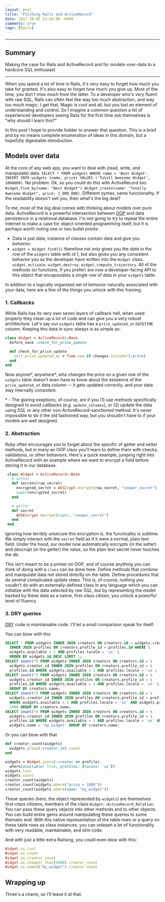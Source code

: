 ```yaml
---
layout: post
title: "Pitching Rails and ActiveRecord"
date: 2017-10-05 21:43:00 -0400
comments: true
tags: [Rails]
---
```


---
## Summary

Making the case for Rails and ActiveRecord and for models-over-data to a hardcore SQL enthusiast

---

When you spend a lot of time in Rails, it's very easy to forget how much you take for granted. It's also easy to forget how much you give up. Most of the time, you don't miss much from the latter. To a developer who's very fluent with raw SQL, Rails can often feel like way too much abstraction, and way too much magic. I get that. Magic is cool and all, but you lost an element of understanding and control. So I imagine a common question a lot of experienced developers seeing Rails for the first time ask themselves is "why should I learn this?"

In this post I hope to provide fodder to answer that question. This is a brief and by no means complete enumeration of ideas in this domain, but a hopefully digestable introduction.

## Models over data

At the core of any web app, you want to deal with (read, write, and manipulate) data. `SELECT * FROM widgets WHERE name = 'Best Widget'`. `INSERT INTO widgets (name, price) VALUES ('Totall Awesome Widget', 1000000)`. No problem. Ok, so you could do this with ActiveRecord too: `Widget.find_by(name: "Best Widget")`. `Widget.create(name: "Totally Awesome Widget", price: 1_000_000)`. Different syntax, same functionality. If the readability doesn't sell you, then what's the big deal?

To me, most of the big deal comes with thinking about models over pure data. ActiveRecord is a powerful intersection between [OOP](https://en.wikipedia.org/wiki/Object-oriented_programming) and data persistence in a relational database. I'm not gonig to try to repeat the entire internet to make a case for object-oriented programming itself, but it is perhaps worth noting one or two bullet points:

- Data is just data, instance of classes contain data and give you _behavior_.
- `widget = Widget.find(1)` therefore not only gives you the _data_ in the row of the `widgets` table with id 1, but also gives you any consistent behavior you as the developer have written into the `Widget` class. `widget.activate`. `widget.destroy`. `widget.compute_trajectory`. All of the methods (or functions, if you prefer) are now a developer-facing API to this object that encapsulates a single row of data in your `widgets` table.

In addition to a logically organized set of behavior naturally associated with your data, here are a few of the things you unlock with this framing.

### 1. Callbacks

While Rails has its very own seven layers of callback hell, when used properly they clean up a lot of code and can give you a very robust architecture. Let's say our `widgets` table has a `price_updated_at` `DATETIME` column. Keeping this data in sync always is as simple as:

```ruby
class Widget < ActiveRecord::Base
  before_save :check_for_price_update

  def check_for_price_update
    self.price_updated_at = Time.now if changes.include?(:price)
  end
end
```

Now anyone\*, anywhere\*, who changes the price on a given row of the `widgets` table doesn't even have to know about the existence of the `price_updated_at` data column -- it gets updated correctly, and your data stay internally consistent.

\* - The glaring exeptions, of course, are if you (1) use methods specifically designed to avoid callbacks (e.g. `update_columns`), or (2) update the data using SQL or any other non-ActiveRecord-sanctioned method. It's never impossible to do it the old fashioned way, but you shouldn't have to if your models are well designed.

### 2. Abstraction

Ruby often encourages you to forget about the specific of getter and setter methods, but in many an OOP class you'll learn to define them with checks, validations, or other behaviors. Here's a quick example, jumping right into ActiveRecord with an example where we want to encrypt a field before storing it in our database.

```ruby
 class Widget < ActiveRecord::Base
   # setter
   def secret=(raw_secret)
     encrypted_secret = AESCrypt.encrypt(raw_secret, "sooper_secret")
     super(encrypted_secret)
   end

   # getter
   def secret
     AESEncrypt.decrypt(super, "sooper_secret")
   end
 end
```

Ignoring how terribly unsecure this encryption is, the functioality is sublime. We simply interact with the `secret` field as if it were a normal, plain text field. Under the hood, our model now automatically encrypts (in the setter) and descrupt (in the getter) the value, so the plain text secret never touches the db.

This isn't meant to be a primer on OOP, and of course anything you can think of doing with a `class` can be done here. Define methods that combine and manipulate data not stored directly on the table. Define procedures that do several complicated update steps. This is, of course, nothing you coudln't do with an externally-defined class in any language which you can initialize with the data selected by raw SQL, but by representing the model backed by these data as a native, first-class citizen, you unlock a powerful level of fluency.

### 3. DRY queries

[DRY](https://en.wikipedia.org/wiki/Don%27t_repeat_yourself) code is maintainable code. I'll let a small comparison speak for itself:

You can blow with this
```SQL
SELECT * FROM widgets INNER JOIN creators ON creators.id = widgets.creator_id \
  INNER JOIN profiles ON creators.profile_id = profiles.id WHERE \
  widgets.available = 1 AND profiles.locale = 'us' \
  ORDER BY widgets.id DESC LIMIT 1;
SELECT count(*) FROM widgets INNER JOIN creators ON creators.id = \
  widgets.creator_id INNER JOIN profiles ON creators.profile_id = \
  profiles.id WHERE widgets.available = 1 AND profiles.locale = 'us';
SELECT count(*) FROM widgets INNER JOIN creators ON creators.id = \
  widgets.creator_id INNER JOIN profiles ON creators.profile_id = \
  profiles.id WHERE widgets.available = 1 AND profiles.locale = 'us' \
  GROUP BY creators.name;
SELECT count(*) FROM widgets INNER JOIN creators ON creators.id = \
  widgets.creator_id INNER JOIN profiles ON creators.profile_id = profiles.id \
  WHERE widgets.available = 1 AND profiles.locale = 'us' AND widgets.price < \
  1000 GROUP BY creators.name;
SELECT count(*) FROM widgets INNER JOIN creators ON creators.id = \
  widgets.creator_id INNER JOIN profiles ON creators.profile_id = \
  profiles.id WHERE widgets.available = 1 AND profiles.locale = 'us' AND \
  widgets.name = 'my_widget' GROUP BY creators.name;
```

Or you can blow with that
```ruby
def creator_count(widgets)
  widgets.group(:creator_id).count
end

widgets = Widget.joins(:creator => profile).
  where(available: true, profiles: {locale: 'us'})
widgets.last
widgets.count
creator_count(widgets)
creator_count(widgets.where("price < 1000"))
creator_count(widgets.where(name: "my_widget"))
```

These queries (here, the object represented by `widgets`) are themselves first-class citizens, members of the class `Widget::ActiveRecord_Relation`. You can pass these query objects into other methods and to other objects. You can build entire gems around manipulating these queries to some thematic end. With this native representation of the table rows or a query on these table rows as class instances, you can unleash a lot of functionality with very readable, maintainable, and slim code.

And with just a little extra Railsing, you could even blow with this:
```ruby
Widget.us.last
Widget.us.count
Widget.us.creator_count
Widget.us.cheaper_than(1000).creator_count
Widget.us.named("my_widget").creator_count
```

## Wrapping up

Three's a charm, so I'll leave it at that.
